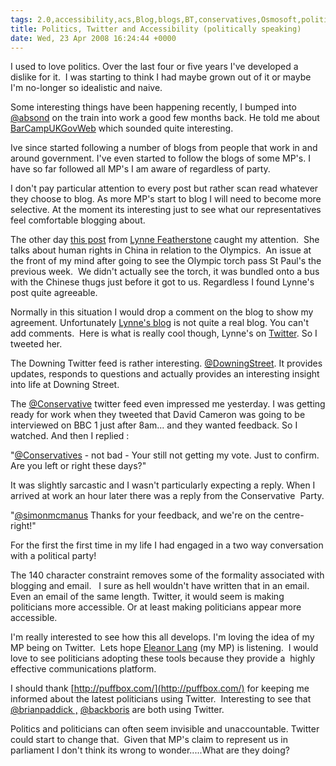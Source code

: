 ```yaml
---
tags: 2.0,accessibility,acs,Blog,blogs,BT,conservatives,Osmosoft,politics,SimonMcManus,twitter
title: Politics, Twitter and Accessibility (politically speaking)
date: Wed, 23 Apr 2008 16:24:44 +0000
---
```

I used to love politics. Over the last four or five years I've developed a dislike for it.  I was starting to think I had maybe grown out of it or maybe I'm no-longer so idealistic and naive.  
  
Some interesting things have been happening recently, I bumped into [@absond](http://twitter.com/abscond) on the train into work a good few months back. He told me about [BarCampUKGovWeb](http://www.barcamp.org/BarcampUKGovweb) which sounded quite interesting.  
  
Ive since started following a number of blogs from people that work in and around government. I've even started to follow the blogs of some MP's. I have so far followed all MP's I am aware of regardless of party.  
  
I don't pay particular attention to every post but rather scan read whatever they choose to blog. As more MP's start to blog I will need to become more selective. At the moment its interesting just to see what our representatives feel comfortable blogging about.  
  
The other day [this post](http://www.lynnefeatherstone.org/column190-beijing-olympics.htm) from [Lynne Featherstone](http://www.lynnefeatherstone.org) caught my attention.  She talks about human rights in China in relation to the Olympics.  An issue at the front of my mind after going to see the Olympic torch pass St Paul's the previous week.  We didn't actually see the torch, it was bundled onto a bus with the Chinese thugs just before it got to us. Regardless I found Lynne's post quite agreeable.  
  
Normally in this situation I would drop a comment on the blog to show my agreement. Unfortunately [Lynne's blog](http://www.lynnefeatherstone.org/) is not quite a real blog. You can't add comments.  Here is what is really cool though, Lynne's on [Twitter](http://twitter.com). So I tweeted her.  
  
The Downing Twitter feed is rather interesting. [@DowningStreet](http://twitter.com/downingstreet). It provides updates, responds to questions and actually provides an interesting insight into life at Downing Street.  
  
The [@Conservative](http://twitter.com/Conservatives) twitter feed even impressed me yesterday. I was getting ready for work when they tweeted that David Cameron was going to be interviewed on BBC 1 just after 8am... and they wanted feedback. So I watched. And then I replied :  
  
"[@Conservatives](http://twitter.com/Conservatives) \- not bad - Your still not getting my vote. Just to confirm. Are you left or right these days?"  
  
It was slightly sarcastic and I wasn't particularly expecting a reply. When I arrived at work an hour later there was a reply from the Conservative  Party.  
  
"[@simonmcmanus](http://twitter.com/simonmcmanus) Thanks for your feedback, and we're on the centre-right!"  
  
For the first the first time in my life I had engaged in a two way conversation with a political party!  
  
The 140 character constraint removes some of the formality associated with blogging and email.   I sure as hell wouldn't have written that in an email.  Even an email of the same length. Twitter, it would seem is making politicians more accessible. Or at least making politicians appear more accessible.  
  
I'm really interested to see how this all develops. I'm loving the idea of my MP being on Twitter.  Lets hope [Eleanor Lang](http://www.eppingforestconservatives.com/index.php?option=com_content&task=view&id=12&Itemid=1) (my MP) is listening.  I would love to see politicians adopting these tools because they provide a  highly effective communications platform.  
  
I should thank [http://puffbox.com/](http://puffbox.com/) for keeping me informed about the latest politicians using Twitter.  Interesting to see that [@brianpaddick ,](http://twitter.com/brianpaddick) [@backboris](http://twitter.com/backboris) are both using Twitter.  
  
Politics and politicians can often seem invisible and unaccountable. Twitter could start to change that.  Given that MP's claim to represent us in parliament I don't think its wrong to wonder.....What are they doing?
